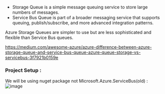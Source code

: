 - Storage Queue is a simple message queuing service to store large numbers of messages.
- Service Bus Queue is part of a broader messaging service that supports queuing, publish/subscribe, and more advanced integration patterns.

Azure Storage Queues are simpler to use but are less sophisticated and flexible than Service Bus queues.

https://medium.com/awesome-azure/azure-difference-between-azure-storage-queue-and-service-bus-queue-azure-queue-storage-vs-servicebus-3f7921b0159e

### Project Setup : 

We will be using nuget package not Microsoft.Azure.ServiceBus(old) : 
![image](https://user-images.githubusercontent.com/12064832/175325888-d01c7b7d-e7a4-4bc8-90c9-3374b905208f.png)
